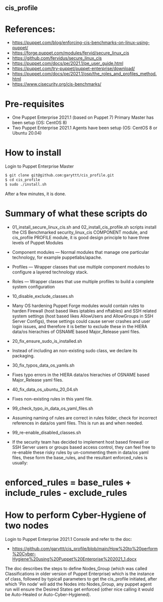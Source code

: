 ## cis_profile

# References:
* https://puppet.com/blog/enforcing-cis-benchmarks-on-linux-using-puppet/
* https://forge.puppet.com/modules/fervid/secure_linux_cis
* https://github.com/fervidus/secure_linux_cis
* https://puppet.com/docs/pe/2021.1/pe_user_guide.html
* https://puppet.com/try-puppet/puppet-enterprise/download/
* https://puppet.com/docs/pe/2021.1/osp/the_roles_and_profiles_method.html
* https://www.cisecurity.org/cis-benchmarks/

# Pre-requisites
* One Puppet Enterprise 2021.1 (based on Puppet 7) Primary Master has been setup (OS: CentOS 8)
* Two Puppet Enterprise 2021.1 Agents have been setup (OS: CentOS 8 or Ubuntu 20.04)

# How to install
Login to Puppet Enterprise Master
```bash
$ git clone git@github.com:garyttt/cis_profile.git
$ cd cis_profile
$ sudo ./install.sh
```
After a few minutes, it is done.

# Summary of what these scripts do

* 01_install_secure_linux_cis.sh and 02_install_cis_profile.sh scripts install the CIS Benchmarked security_linux_cis COMPONENT module, and cis_profile PROFILE module, it is good design principle to have three levels of Puppet Modules
* Component modules — Normal modules that manage one particular technology, for example puppetlabs/apache.
* Profiles — Wrapper classes that use multiple component modules to configure a layered technology stack.
* Roles — Wrapper classes that use multiple profiles to build a complete system configuration

* 10_disable_exclude_classes.sh
* Many OS hardening Puppet Forge modules would contain rules to harden Firewall (host based likes iptables and nftables) and SSH related system settings (host based likes AllowUsers and AllowGroups in SSH Server Configs), these settings could cause server crashes and user login issues, and therefore it is better to exclude these in the HIERA data/os hierachies of OSNAME based Major_Release yaml files.

* 20_fix_ensure_sudo_is_installed.sh
* Instead of including an non-existing sudo class, we declare its packaging.

* 30_fix_typos_data_os_yamls.sh
* Fixes typo errors in the HIERA data/os hierachies of OSNAME based Major_Release yaml files.

* 40_fix_data_os_ubuntu_20_04.sh
* Fixes non-existing rules in this yaml file.

* 99_check_typo_in_data_os_yaml_files.sh
* Assuming naming of rules are correct in rules folder, check for incorrect references in data/os yaml files. This is run as and when needed.

* 99_re-enable_disabled_classes.sh
* If the security team has decided to implement host based firewall or SSH Server users or groups based access control, they can feel free to re-enable these risky rules by un-commenting them in data/os yaml files, these form the base_rules, and the resultant enforced_rules is usually:

# enforced_rules = base_rules + include_rules - exclude_rules

# How to perform Cyber-Hygiene of two nodes

Login to Puppet Enterprise 2021.1 Console and refer to the doc:
* https://github.com/garyttt/cis_profile/blob/main/How%20to%20perform%20Cyber-Hygiene%20using%20Puppet%20Enterprise%202021_1.docx

The doc describes the steps to define Nodes_Group (which was called Classifications in older version of Puppet Enterprise) which is the instance of class, followed by typicall parameters to get the cis_profile initiated, after which 'Pin node' will add the Nodes into Nodes_Group, any puppet agent run will ensure the Desired States get enforced (other nice calling it would be Auto-Healed or Auto-Cyber-Hygiened).
